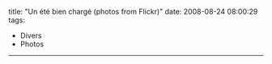 title: "Un été bien chargé (photos from Flickr)"
date: 2008-08-24 08:00:29
tags:
  - Divers
  - Photos
---

<p style="text-align: center">
<p style="text-align: center">
<p style="text-align: center">